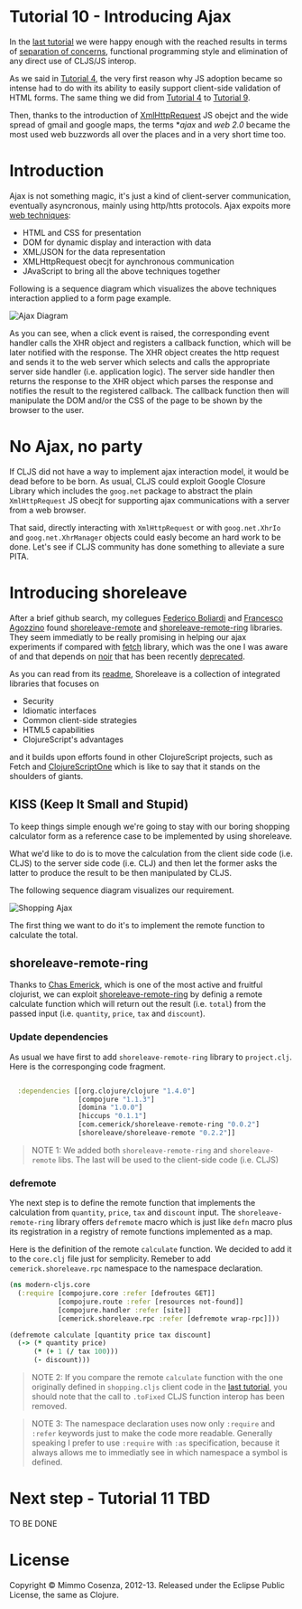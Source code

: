 # Tutorial 10 - Introducing Ajax

In the [last tutorial][1] we were happy enough with the reached results
in terms of [separation of concerns][2], functional programming style
and elimination of any direct use of CLJS/JS interop.

As we said in [Tutorial 4][3], the very first reason why JS adoption
became so intense had to do with its ability to easily support
client-side validation of HTML forms. The same thing we did from
[Tutorial 4][3] to [Tutorial 9][1].

Then, thanks to the introduction of [XmlHttpRequest][4] JS obejct and
the wide spread of gmail and google maps, the terms **ajax* and *web
2.0* became the most used web buzzwords all over the places and in a
very short time too.

# Introduction

Ajax is not something magic, it's just a kind of client-server
communication, eventually asyncronous, mainly using http/htts
protocols. Ajax expoits more [web techniques][5]:

* HTML and CSS for presentation
* DOM for dynamic display and interaction with data
* XML/JSON for the data representation
* XMLHttpRequest obecjt for aynchronous communication
* JAvaScript to bring all the above techniques together

Following is a sequence diagram which visualizes the above techniques
interaction applied to a form page example.

![Ajax Diagram][6]

As you can see, when a click event is raised, the corresponding event
handler calls the XHR object and registers a callback function, which
will be later notified with the response. The XHR object creates the
http request and sends it to the web server which selects and calls the
appropriate server side handler (i.e. application logic). The server
side handler then returns the response to the XHR object which parses
the response and notifies the result to the registered callback. The
callback function then will manipulate the DOM and/or the CSS of the
page to be shown by the browser to the user.

# No Ajax, no party

If CLJS did not have a way to implement ajax interaction model, it would
be dead before to be born. As usual, CLJS could exploit Google Closure
Library which includes the `goog.net` package to abstract the plain
`XmlHttpRequest` JS obecjt for supporting ajax communications with a
server from a web browser.

That said, directly interacting with `XmlHttpRequest` or with
`goog.net.XhrIo` and `goog.net.XhrManager` objects could easly become an
hard work to be done. Let's see if CLJS community has done something to
alleviate a sure PITA.

# Introducing shoreleave

After a brief github search, my collegues [Federico Boliardi][7] and
[Francesco Agozzino][8] found [shoreleave-remote][9] and
[shoreleave-remote-ring][10] libraries.  They seem immediatly to be
really promising in helping our ajax experiments if compared with
[fetch][11] library, which was the one I was aware of and that depends
on [noir][12] that has been recently [deprecated][13].

As you can read from its [readme][14], Shoreleave is a collection of
integrated libraries that focuses on

* Security
* Idiomatic interfaces
* Common client-side strategies
* HTML5 capabilities
* ClojureScript's advantages

and it builds upon efforts found in other ClojureScript projects, such
as Fetch and [ClojureScriptOne][15] which is like to say that it stands
on the shoulders of giants.

## KISS (Keep It Small and Stupid)

To keep things simple enough we're going to stay with our boring
shopping calculator form as a reference case to be implemented by using
shoreleave.

What we'd like to do is to move the calculation from the client side code
(i.e. CLJS) to the server side code (i.e. CLJ) and then let the former
asks the latter to produce the result to be then manipulated by CLJS.

The following sequence diagram visualizes our requirement.

![Shopping Ajax][16]

The first thing we want to do it's to implement the remote function to
calculate the total.

## shoreleave-remote-ring

Thanks to [Chas Emerick][17], which is one of the most active and
fruitful clojurist, we can exploit [shoreleave-remote-ring][10] by
definig a remote calculate function which will return out the result
(i.e. `total`) from the passed input (i.e. `quantity`, `price`, `tax`
and `discount`).

### Update dependencies

As usual we have first to add `shoreleave-remote-ring` library to
`project.clj`. Here is the corresponging code fragment.

```clojure

  :dependencies [[org.clojure/clojure "1.4.0"]
                 [compojure "1.1.3"]
                 [domina "1.0.0"]
                 [hiccups "0.1.1"]
                 [com.cemerick/shoreleave-remote-ring "0.0.2"]
                 [shoreleave/shoreleave-remote "0.2.2"]]
```

> NOTE 1: We added both `shoreleave-remote-ring` and `shoreleave-remote`
> libs. The last will be used to the client-side code (i.e. CLJS)

### defremote

Yhe next step is to define the remote function that implements the
calculation from `quantity`, `price`, `tax` and `discount` input. The
`shoreleave-remote-ring` library offers `defremote` macro which is just
like `defn` macro plus its registration in a registry of remote
functions implemented as a map.

Here is the definition of the remote `calculate` function. We decided to
add it to the `core.clj` file just for semplicity. Remeber to add
`cemerick.shoreleave.rpc` namespace to the namespace declaration.

```clojure
(ns modern-cljs.core
  (:require [compojure.core :refer [defroutes GET]]
            [compojure.route :refer [resources not-found]]
            [compojure.handler :refer [site]]
            [cemerick.shoreleave.rpc :refer [defremote wrap-rpc]]))

(defremote calculate [quantity price tax discount]
  (-> (* quantity price)
      (* (+ 1 (/ tax 100)))
      (- discount)))
```

> NOTE 2: If you compare the remote `calculate` function with the one
> originally defined in `shopping.cljs` client code in the [last tutorial][1],
> you should note that the call to `.toFixed` CLJS function interop has
> been removed.

> NOTE 3: The namespace declaration uses now only `:require` and
> `:refer` keywords just to make the code more readable. Generally
> speaking I prefer to use `:require` with `:as` specification, because
> it always allows me to immediatly see in which namespace a symbol is
> defined.


# Next step - Tutorial 11 TBD

TO BE DONE

# License

Copyright © Mimmo Cosenza, 2012-13. Released under the Eclipse Public
License, the same as Clojure.

[1]: https://github.com/magomimmo/modern-cljs/blob/master/doc/tutorial-09.md
[2]: http://en.wikipedia.org/wiki/Separation_of_concerns#HTML.2C_CSS.2C_JavaScript
[3]: https://github.com/magomimmo/modern-cljs/blob/master/doc/tutorial-04.md
[4]: http://en.wikipedia.org/wiki/XMLHttpRequest
[5]: http://en.wikipedia.org/wiki/Ajax_(programming)#Technologies
[6]: https://raw.github.com/magomimmo/modern-cljs/master/doc/images/ajax.png
[7]: https://github.com/federico-b
[8]: https://github.com/agofilo
[9]: https://github.com/shoreleave/shoreleave-remote
[10]: https://github.com/shoreleave/shoreleave-remote-ring
[11]: https://github.com/ibdknox/fetch
[12]: https://github.com/ibdknox/noir
[13]: https://groups.google.com/forum/#!msg/clj-noir/AbAvQuikjGk/x8lKLKoomM0J
[14]: https://github.com/shoreleave/shoreleave-remote#shoreleave
[15]: https://github.com/brentonashworth/one
[16]: https://raw.github.com/magomimmo/modern-cljs/master/doc/images/shopping-ajax.png
[17]: https://github.com/cemerick
